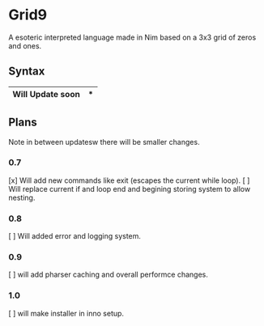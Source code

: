 # Grid9
A esoteric interpreted language made in Nim based on a 3x3 grid of zeros and ones.

## Syntax
| Will Update soon  | * |
| ------------- | ------------- |

## Plans
Note in between updatesw there will be smaller changes.

### 0.7
 [x] Will add new commands like exit (escapes the current while loop).
 [ ] Will replace current if and loop end and begining storing system to allow nesting.

### 0.8
 [ ] Will added error and logging system.

### 0.9
 [ ] will add pharser caching and overall performce changes.

### 1.0
 [ ] will make installer in inno setup.
